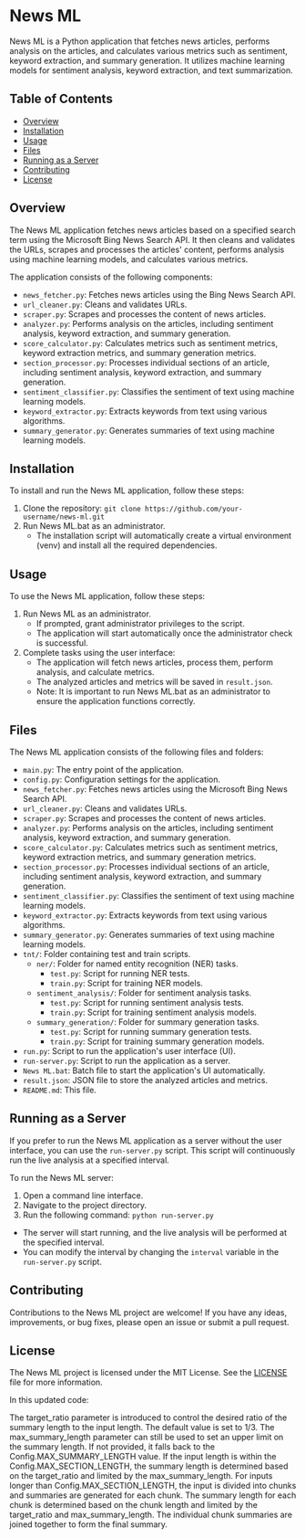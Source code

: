 # News ML

News ML is a Python application that fetches news articles, performs analysis on the articles, and calculates various metrics such as sentiment, keyword extraction, and summary generation. It utilizes machine learning models for sentiment analysis, keyword extraction, and text summarization.

## Table of Contents

- [Overview](#overview)
- [Installation](#installation)
- [Usage](#usage)
- [Files](#files)
- [Running as a Server](#running-as-a-server)
- [Contributing](#contributing)
- [License](#license)

## Overview

The News ML application fetches news articles based on a specified search term using the Microsoft Bing News Search API. It then cleans and validates the URLs, scrapes and processes the articles' content, performs analysis using machine learning models, and calculates various metrics.

The application consists of the following components:

- `news_fetcher.py`: Fetches news articles using the Bing News Search API.
- `url_cleaner.py`: Cleans and validates URLs.
- `scraper.py`: Scrapes and processes the content of news articles.
- `analyzer.py`: Performs analysis on the articles, including sentiment analysis, keyword extraction, and summary generation.
- `score_calculator.py`: Calculates metrics such as sentiment metrics, keyword extraction metrics, and summary generation metrics.
- `section_processor.py`: Processes individual sections of an article, including sentiment analysis, keyword extraction, and summary generation.
- `sentiment_classifier.py`: Classifies the sentiment of text using machine learning models.
- `keyword_extractor.py`: Extracts keywords from text using various algorithms.
- `summary_generator.py`: Generates summaries of text using machine learning models.

## Installation

To install and run the News ML application, follow these steps:

1. Clone the repository: `git clone https://github.com/your-username/news-ml.git`
2. Run News ML.bat as an administrator.
   - The installation script will automatically create a virtual environment (venv) and install all the required dependencies.

## Usage

To use the News ML application, follow these steps:

1. Run News ML as an administrator.
   - If prompted, grant administrator privileges to the script.
   - The application will start automatically once the administrator check is successful.
2. Complete tasks using the user interface:
   - The application will fetch news articles, process them, perform analysis, and calculate metrics.
   - The analyzed articles and metrics will be saved in `result.json`.
   - Note: It is important to run News ML.bat as an administrator to ensure the application functions correctly.

## Files

The News ML application consists of the following files and folders:

- `main.py`: The entry point of the application.
- `config.py`: Configuration settings for the application.
- `news_fetcher.py`: Fetches news articles using the Microsoft Bing News Search API.
- `url_cleaner.py`: Cleans and validates URLs.
- `scraper.py`: Scrapes and processes the content of news articles.
- `analyzer.py`: Performs analysis on the articles, including sentiment analysis, keyword extraction, and summary generation.
- `score_calculator.py`: Calculates metrics such as sentiment metrics, keyword extraction metrics, and summary generation metrics.
- `section_processor.py`: Processes individual sections of an article, including sentiment analysis, keyword extraction, and summary generation.
- `sentiment_classifier.py`: Classifies the sentiment of text using machine learning models.
- `keyword_extractor.py`: Extracts keywords from text using various algorithms.
- `summary_generator.py`: Generates summaries of text using machine learning models.
- `tnt/`: Folder containing test and train scripts.
  - `ner/`: Folder for named entity recognition (NER) tasks.
    - `test.py`: Script for running NER tests.
    - `train.py`: Script for training NER models.
  - `sentiment_analysis/`: Folder for sentiment analysis tasks.
    - `test.py`: Script for running sentiment analysis tests.
    - `train.py`: Script for training sentiment analysis models.
  - `summary_generation/`: Folder for summary generation tasks.
    - `test.py`: Script for running summary generation tests.
    - `train.py`: Script for training summary generation models.
- `run.py`: Script to run the application's user interface (UI).
- `run-server.py`: Script to run the application as a server.
- `News ML.bat`: Batch file to start the application's UI automatically.
- `result.json`: JSON file to store the analyzed articles and metrics.
- `README.md`: This file.

## Running as a Server

If you prefer to run the News ML application as a server without the user interface, you can use the `run-server.py` script. This script will continuously run the live analysis at a specified interval.

To run the News ML server:

1. Open a command line interface.
2. Navigate to the project directory.
3. Run the following command: ```python run-server.py```

- The server will start running, and the live analysis will be performed at the specified interval.
- You can modify the interval by changing the `interval` variable in the `run-server.py` script.

## Contributing

Contributions to the News ML project are welcome! If you have any ideas, improvements, or bug fixes, please open an issue or submit a pull request.

## License

The News ML project is licensed under the MIT License. See the [LICENSE](LICENSE) file for more information.


In this updated code:

The target_ratio parameter is introduced to control the desired ratio of the summary length to the input length. The default value is set to 1/3.
The max_summary_length parameter can still be used to set an upper limit on the summary length. If not provided, it falls back to the Config.MAX_SUMMARY_LENGTH value.
If the input length is within the Config.MAX_SECTION_LENGTH, the summary length is determined based on the target_ratio and limited by the max_summary_length.
For inputs longer than Config.MAX_SECTION_LENGTH, the input is divided into chunks and summaries are generated for each chunk. The summary length for each chunk is determined based on the chunk length and limited by the target_ratio and max_summary_length.
The individual chunk summaries are joined together to form the final summary.
